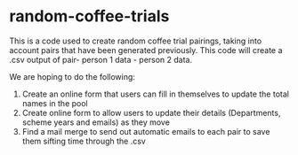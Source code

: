 # random-coffee-trials
This is a code used to create random coffee trial pairings, taking into account pairs that have been generated previously.
This code will create a .csv output of pair- person 1 data - person 2 data.

We are hoping to do the following:

1) Create an online form that users can fill in themselves to update the total names in the pool
2) Create online form to allow users to update their details (Departments, scheme years and emails) as they move
3) Find a mail merge to send out automatic emails to each pair to save them sifting time through the .csv

